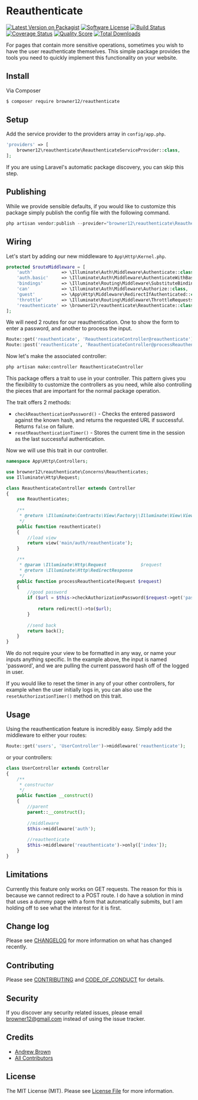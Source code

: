 # Reauthenticate

[![Latest Version on Packagist][ico-version]][link-packagist]
[![Software License][ico-license]](LICENSE.md)
[![Build Status][ico-travis]][link-travis]
[![Coverage Status][ico-scrutinizer]][link-scrutinizer]
[![Quality Score][ico-code-quality]][link-code-quality]
[![Total Downloads][ico-downloads]][link-downloads]

For pages that contain more sensitive operations, sometimes you wish to have the user reauthenticate themselves. This simple package provides the tools you need to quickly implement this functionality on your website.

## Install

Via Composer

``` bash
$ composer require browner12/reauthenticate
```

## Setup

Add the service provider to the providers array in `config/app.php`.

``` php
'providers' => [
    browner12\reauthenticate\ReauthenticateServiceProvider::class,
];
```

If you are using Laravel's automatic package discovery, you can skip this step.

## Publishing

While we provide sensible defaults, if you would like to customize this package simply publish the config file with the following command. 

``` php
php artisan vendor:publish --provider="browner12\reauthenticate\ReauthenticateServiceProvider"
```

## Wiring

Let's start by adding our new middleware to `App\Http\Kernel.php`.

```php
protected $routeMiddleware = [
    'auth'           => \Illuminate\Auth\Middleware\Authenticate::class,
    'auth.basic'     => \Illuminate\Auth\Middleware\AuthenticateWithBasicAuth::class,
    'bindings'       => \Illuminate\Routing\Middleware\SubstituteBindings::class,
    'can'            => \Illuminate\Auth\Middleware\Authorize::class,
    'guest'          => \App\Http\Middleware\RedirectIfAuthenticated::class,
    'throttle'       => \Illuminate\Routing\Middleware\ThrottleRequests::class,
    'reauthenticate' => \browner12\reauthenticate\Reauthenticate::class,
];
```

We will need 2 routes for our reauthentication. One to show the form to enter a password, and another to process the input.

```php
Route::get('reauthenticate', 'ReauthenticateController@reauthenticate')->name('reauthenticate');
Route::post('reauthenticate', 'ReauthenticateController@processReauthenticate')->name('reauthenticate.process');
```

Now let's make the associated controller:

```sh
php artisan make:controller ReauthenticateController
```

This package offers a trait to use in your controller. This pattern gives you the flexibility to customize the controllers as you need, while also controlling the pieces that are important for the normal package operation.

The trait offers 2 methods: 

- `checkReauthenticationPassword()` - Checks the entered password against the known hash, and returns the requested URL if successful. Returns `false` on failure.
- `resetReauthenticationTimer()` - Stores the current time in the session as the last successful authentication. 

Now we will use this trait in our controller.

```php
namespace App\Http\Controllers;

use browner12\reauthenticate\Concerns\Reauthenticates;
use Illuminate\Http\Request;

class ReauthenticateController extends Controller
{
    use Reauthenticates;
    
    /**
     * @return \Illuminate\Contracts\View\Factory|\Illuminate\View\View
     */
    public function reauthenticate()
    {
        //load view
        return view('main/auth/reauthenticate');
    }

    /**
     * @param \Illuminate\Http\Request             $request
     * @return \Illuminate\Http\RedirectResponse
     */
    public function processReauthenticate(Request $request)
    {
        //good password
        if ($url = $this->checkAuthorizationPassword($request->get('password'), $request->user()->password)){
        
            return redirect()->to($url);
        }
        
        //send back
        return back();
    }
}
```

We do not require your view to be formatted in any way, or name your inputs anything specific. In the example above, the input is named 'password', and we are pulling the current password hash off of the logged in user.

If you would like to reset the timer in any of your other controllers, for example when the user initially logs in, you can also use the `resetAuthorizationTimer()` method on this trait.

## Usage

Using the reauthentication feature is incredibly easy. Simply add the middleware to either your routes:

```php
Route::get('users', 'UserController')->middleware('reauthenticate');
```

or your controllers:

```php
class UserController extends Controller
{
    /**
     * constructor
     */
    public function __construct()
    {
        //parent
        parent::__construct();
    
        //middleware
        $this->middleware('auth');
    
        //reauthenticate
        $this->middleware('reauthenticate')->only(['index']);
    }
}
```

## Limitations

Currently this feature only works on GET requests. The reason for this is because we cannot redirect to a POST route. I do have a solution in mind that uses a dummy page with a form that automatically submits, but I am holding off to see what the interest for it is first.

## Change log

Please see [CHANGELOG](CHANGELOG.md) for more information on what has changed recently.

## Contributing

Please see [CONTRIBUTING](CONTRIBUTING.md) and [CODE_OF_CONDUCT](CODE_OF_CONDUCT.md) for details.

## Security

If you discover any security related issues, please email browner12@gmail.com instead of using the issue tracker.

## Credits

- [Andrew Brown][link-author]
- [All Contributors][link-contributors]

## License

The MIT License (MIT). Please see [License File](LICENSE.md) for more information.

[ico-version]: https://img.shields.io/packagist/v/browner12/reauthenticate.svg?style=flat-square
[ico-license]: https://img.shields.io/badge/license-MIT-brightgreen.svg?style=flat-square
[ico-travis]: https://img.shields.io/travis/browner12/reauthenticate/master.svg?style=flat-square
[ico-scrutinizer]: https://img.shields.io/scrutinizer/coverage/g/browner12/reauthenticate.svg?style=flat-square
[ico-code-quality]: https://img.shields.io/scrutinizer/g/browner12/reauthenticate.svg?style=flat-square
[ico-downloads]: https://img.shields.io/packagist/dt/browner12/reauthenticate.svg?style=flat-square

[link-packagist]: https://packagist.org/packages/browner12/reauthenticate
[link-travis]: https://travis-ci.org/browner12/reauthenticate
[link-scrutinizer]: https://scrutinizer-ci.com/g/browner12/reauthenticate/code-structure
[link-code-quality]: https://scrutinizer-ci.com/g/browner12/reauthenticate
[link-downloads]: https://packagist.org/packages/browner12/reauthenticate
[link-author]: https://github.com/browner12
[link-contributors]: ../../contributors
